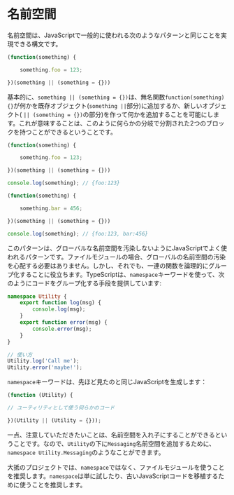 # 名前空間

名前空間は、JavaScriptで一般的に使われる次のようなパターンと同じことを実現できる構文です。

```typescript
(function(something) {

    something.foo = 123;

})(something || (something = {}))
```

基本的に、`something || (something = {})`は、無名関数`function(something) {}`が何かを既存オブジェクト\(`something ||`部分\)に追加するか、新しいオブジェクト\( `|| (something = {})`の部分\)を作って何かを追加することを可能にします。これが意味することは、このように何らかの分岐で分割された2つのブロックを持つことができるということです。

```typescript
(function(something) {

    something.foo = 123;

})(something || (something = {}))

console.log(something); // {foo:123}

(function(something) {

    something.bar = 456;

})(something || (something = {}))

console.log(something); // {foo:123, bar:456}
```

このパターンは、グローバルな名前空間を汚染しないようにJavaScriptでよく使われるパターンです。ファイルモジュールの場合、グローバルの名前空間の汚染を心配する必要はありません。しかし、それでも、一連の関数を論理的にグループ化することに役立ちます。TypeScriptは、`namespace`キーワードを使って、次のようにコードをグループ化する手段を提供しています:

```typescript
namespace Utility {
    export function log(msg) {
        console.log(msg);
    }
    export function error(msg) {
        console.error(msg);
    }
}

// 使い方
Utility.log('Call me');
Utility.error('maybe!');
```

`namespace`キーワードは、先ほど見たのと同じJavaScriptを生成します：

```typescript
(function (Utility) {

// ユーティリティとして使う何らかのコード

})(Utility || (Utility = {}));
```

一点、注意していただきたいことは、名前空間を入れ子にすることができるということです。なので、`Utility`の下に`Messaging`名前空間を追加するために、`namespace Utility.Messaging`のようなことができます。

大抵のプロジェクトでは、`namespace`ではなく、ファイルモジュールを使うことを推奨します。`namespace`は単に試したり、古いJavaScriptコードを移植するために使うことを推奨します。

